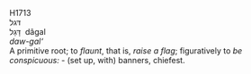 <body>
  <p>H1713<br>  דּגל  <br> דָּגַל  ‎  dâgal  <br><i>daw-gal‘ </i><br>A primitive root; to <i>flaunt</i>, that is, <i>raise</i> <i>a</i> <i>flag</i>; figuratively to <i>be</i> <i>conspicuous: - </i>(set up, with) banners, chiefest.<br></p>
 </body>